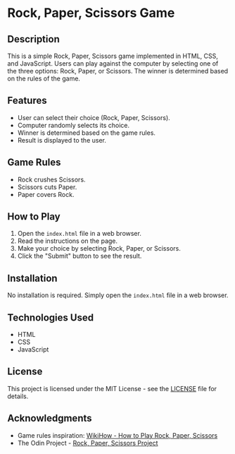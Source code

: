# Rock, Paper, Scissors Game

## Description

This is a simple Rock, Paper, Scissors game implemented in HTML, CSS, and JavaScript. Users can play against the computer by selecting one of the three options: Rock, Paper, or Scissors. The winner is determined based on the rules of the game.

## Features

- User can select their choice (Rock, Paper, Scissors).
- Computer randomly selects its choice.
- Winner is determined based on the game rules.
- Result is displayed to the user.

## Game Rules

- Rock crushes Scissors.
- Scissors cuts Paper.
- Paper covers Rock.

## How to Play

1. Open the `index.html` file in a web browser.
2. Read the instructions on the page.
3. Make your choice by selecting Rock, Paper, or Scissors.
4. Click the "Submit" button to see the result.

## Installation

No installation is required. Simply open the `index.html` file in a web browser.

## Technologies Used

- HTML
- CSS
- JavaScript

## License

This project is licensed under the MIT License - see the [LICENSE](LICENSE) file for details.

## Acknowledgments

- Game rules inspiration: [WikiHow - How to Play Rock, Paper, Scissors](https://www.wikihow.com/Play-Rock,-Paper,-Scissors)
- The Odin Project - [Rock, Paper, Scissors Project](https://www.theodinproject.com/paths/foundations/courses/foundations/lessons/rock-paper-scissors)
